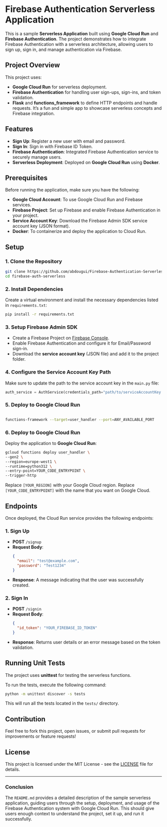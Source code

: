# Firebase Authentication Serverless Application

This is a sample **Serverless Application** built using **Google Cloud Run** and **Firebase Authentication**. The project demonstrates how to integrate Firebase Authentication with a serverless architecture, allowing users to sign up, sign in, and manage authentication via Firebase.

## Project Overview

This project uses:

- **Google Cloud Run** for serverless deployment.
- **Firebase Authentication** for handling user sign-ups, sign-ins, and token validation.
- **Flask** and **functions_framework** to define HTTP endpoints and handle requests.
It’s a fun and simple app to showcase serverless concepts and Firebase integration.

## Features

- **Sign Up**: Register a new user with email and password.
- **Sign In**: Sign in with Firebase ID Token.
- **Firebase Authentication**: Integrated Firebase Authentication service to securely manage users.
- **Serverless Deployment**: Deployed on **Google Cloud Run** using **Docker**.

## Prerequisites

Before running the application, make sure you have the following:

- **Google Cloud Account**: To use Google Cloud Run and Firebase services.
- **Firebase Project**: Set up Firebase and enable Firebase Authentication in your project.
- **Service Account Key**: Download the Firebase Admin SDK service account key (JSON format).
- **Docker**: To containerize and deploy the application to Cloud Run.

## Setup

### 1. Clone the Repository

```bash
git clone https://github.com/abdougui/Firebase-Authentication-Serverless-Application.git
cd firebase-auth-serverless
```

### 2. Install Dependencies

Create a virtual environment and install the necessary dependencies listed in `requirements.txt`:

```bash
pip install -r requirements.txt
```

### 3. Setup Firebase Admin SDK

- Create a Firebase Project on [Firebase Console](https://console.firebase.google.com/).
- Enable Firebase Authentication and configure it for Email/Password sign-in.
- Download the **service account key** (JSON file) and add it to the project folder.

### 4. Configure the Service Account Key Path

Make sure to update the path to the service account key in the `main.py` file:

```python
auth_service = AuthService(credentials_path="path/to/serviceAccountKey.json")
```
### 5. Deploy to Google Cloud Run
```bash

functions-framework --target=user_handler --port=ANY_AVAILABLE_PORT
```

### 6. Deploy to Google Cloud Run

Deploy the application to **Google Cloud Run**:

```bash
gcloud functions deploy user_handler \
--gen2 \
--region=europe-west1 \
--runtime=python312 \
--entry-point=YOUR_CODE_ENTRYPOINT \
--trigger-http
```

Replace `[YOUR_REGION]` with your Google Cloud region.
Replace `[YOUR_CODE_ENTRYPOINT]` with the name that you want on Google Cloud.

## Endpoints

Once deployed, the Cloud Run service provides the following endpoints:

### 1. **Sign Up**

- **POST** `/signup`
- **Request Body**:
  ```json
  {
    "email": "test@example.com",
    "password": "Test1234"
  }
  ```
- **Response**: A message indicating that the user was successfully created.
  
### 2. **Sign In**

- **POST** `/signin`
- **Request Body**:
  ```json
  {
    "id_token": "YOUR_FIREBASE_ID_TOKEN"
  }
  ```
- **Response**: Returns user details or an error message based on the token validation.

## Running Unit Tests

The project uses **unittest** for testing the serverless functions.

To run the tests, execute the following command:

```bash
python -m unittest discover -s tests
```

This will run all the tests located in the `tests/` directory.

## Contribution

Feel free to fork this project, open issues, or submit pull requests for improvements or feature requests!

## License

This project is licensed under the MIT License - see the [LICENSE](LICENSE) file for details.

---

### Conclusion

The `README.md` provides a detailed description of the sample serverless application, guiding users through the setup, deployment, and usage of the Firebase Authentication system with Google Cloud Run. This should give users enough context to understand the project, set it up, and run it successfully.